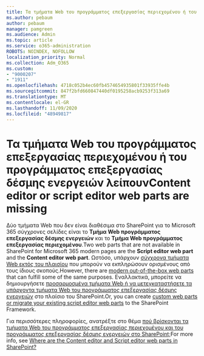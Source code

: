 ```yaml
---
title: Τα τμήματα Web του προγράμματος επεξεργασίας περιεχομένου ή του προγράμματος επεξεργασίας δέσμης ενεργειών λείπουν
ms.author: pebaum
author: pebaum
manager: pamgreen
ms.audience: Admin
ms.topic: article
ms.service: o365-administration
ROBOTS: NOINDEX, NOFOLLOW
localization_priority: Normal
ms.collection: Adm_O365
ms.custom:
- "9000207"
- "1911"
ms.openlocfilehash: 4718c052b4ec60fb4574654935801f33935ffe4b
ms.sourcegitcommit: 847f2bfd660847440df0195258acb9253f313a69
ms.translationtype: MT
ms.contentlocale: el-GR
ms.lasthandoff: 11/09/2020
ms.locfileid: "48949817"
---
```

# <a name="content-editor-or-script-editor-web-parts-are-missing"></a><span data-ttu-id="2513b-102">Τα τμήματα Web του προγράμματος επεξεργασίας περιεχομένου ή του προγράμματος επεξεργασίας δέσμης ενεργειών λείπουν</span><span class="sxs-lookup"><span data-stu-id="2513b-102">Content editor or script editor web parts are missing</span></span>

<span data-ttu-id="2513b-103">Δύο τμήματα Web που δεν είναι διαθέσιμα στο SharePoint για το Microsoft 365 σύγχρονες σελίδες είναι το **Τμήμα Web προγράμματος επεξεργασίας δέσμης ενεργειών** και το **Τμήμα Web προγράμματος επεξεργασίας περιεχομένου**.</span><span class="sxs-lookup"><span data-stu-id="2513b-103">Two web parts that are not available in SharePoint for Microsoft 365 modern pages are the **Script editor web part** and the **Content editor web part**.</span></span> <span data-ttu-id="2513b-104">Ωστόσο, υπάρχουν [σύγχρονα τμήματα Web εκτός του πλαισίου](https://support.microsoft.com/office/ed6cc9ce-8b2a-480c-a655-1b9d7615cdbd#bkmk_outofbox) που μπορούν να εκπληρώσουν ορισμένους από τους ίδιους σκοπούς.</span><span class="sxs-lookup"><span data-stu-id="2513b-104">However, there are [modern out-of-the-box web parts](https://support.microsoft.com/office/ed6cc9ce-8b2a-480c-a655-1b9d7615cdbd#bkmk_outofbox) that can fulfill some of the same purposes.</span></span> <span data-ttu-id="2513b-105">Εναλλακτικά, μπορείτε να δημιουργήσετε [προσαρμοσμένα τμήματα Web ή να μετεγκαταστήσετε τα υπάρχοντα τμήματα Web του προγράμματος επεξεργασίας δέσμης ενεργειών](https://support.microsoft.com/office/ed6cc9ce-8b2a-480c-a655-1b9d7615cdbd#bkmk_custom) στο πλαίσιο του SharePoint.</span><span class="sxs-lookup"><span data-stu-id="2513b-105">Or, you can create [custom web parts or migrate your existing script editor web parts](https://support.microsoft.com/office/ed6cc9ce-8b2a-480c-a655-1b9d7615cdbd#bkmk_custom) to the SharePoint Framework.</span></span>  

<span data-ttu-id="2513b-106">Για περισσότερες πληροφορίες, ανατρέξτε στο θέμα [πού βρίσκονται τα τμήματα Web του προγράμματος επεξεργασίας περιεχομένου και του προγράμματος επεξεργασίας δέσμης ενεργειών στο SharePoint;](https://support.microsoft.com/office/ed6cc9ce-8b2a-480c-a655-1b9d7615cdbd)</span><span class="sxs-lookup"><span data-stu-id="2513b-106">For more info, see [Where are the Content editor and Script editor web parts in SharePoint?](https://support.microsoft.com/office/ed6cc9ce-8b2a-480c-a655-1b9d7615cdbd)</span></span>
